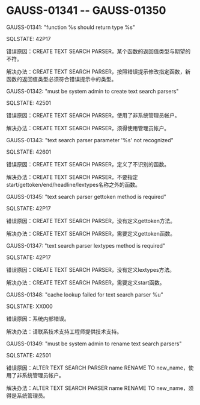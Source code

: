 # GAUSS-01341 -- GAUSS-01350

GAUSS-01341: "function %s should return type %s"

SQLSTATE: 42P17

错误原因：CREATE TEXT SEARCH PARSER，某个函数的返回值类型与期望的不符。

解决办法：CREATE TEXT SEARCH PARSER，按照错误提示修改指定函数，新函数的返回值类型必须符合错误提示中的类型。

GAUSS-01342: "must be system admin to create text search parsers"

SQLSTATE: 42501

错误原因：CREATE TEXT SEARCH PARSER，使用了非系统管理员帐户。

解决办法：CREATE TEXT SEARCH PARSER，须得使用管理员帐户。

GAUSS-01343: "text search parser parameter '%s' not recognized"

SQLSTATE: 42601

错误原因：CREATE TEXT SEARCH PARSER，定义了不识别的函数。

解决办法：CREATE TEXT SEARCH PARSER，不要指定start/gettoken/end/headline/lextypes名称之外的函数。

GAUSS-01345: "text search parser gettoken method is required"

SQLSTATE: 42P17

错误原因：CREATE TEXT SEARCH PARSER，没有定义gettoken方法。

解决办法：CREATE TEXT SEARCH PARSER，需要定义gettoken函数。

GAUSS-01347: "text search parser lextypes method is required"

SQLSTATE: 42P17

错误原因：CREATE TEXT SEARCH PARSER，没有定义lextypes方法。

解决办法：CREATE TEXT SEARCH PARSER，需要定义start函数。

GAUSS-01348: "cache lookup failed for text search parser %u"

SQLSTATE: XX000

错误原因：系统内部错误。

解决办法：请联系技术支持工程师提供技术支持。

GAUSS-01349: "must be system admin to rename text search parsers"

SQLSTATE: 42501

错误原因：ALTER TEXT SEARCH PARSER name RENAME TO new\_name，使用了非系统管理员帐户。

解决办法：ALTER TEXT SEARCH PARSER name RENAME TO new\_name，须得是系统管理员。
